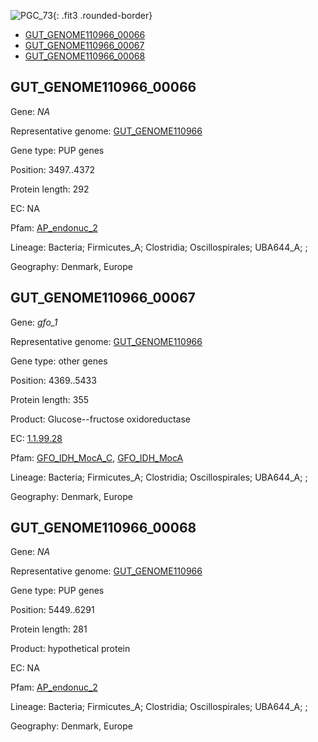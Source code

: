 ![PGC_73](../static/images/Clusters_figure/PGC_73.jpg){: .fit3 .rounded-border}

<ul id="myTab" class="nav nav-tabs">
  <li class="active">
        <a href="#tab1" data-toggle="tab">GUT_GENOME110966_00066</a>
  </li>
<li><a href="#tab2" data-toggle="tab">GUT_GENOME110966_00067</a></li>
<li><a href="#tab3" data-toggle="tab">GUT_GENOME110966_00068</a></li>
</ul>

<div id="myTabContent" class="tab-content">
  <div class="tab-pane fade in active" id="tab1">

<h2 id="GUT_GENOME110966_00066">GUT_GENOME110966_00066</h2>
<p>Gene: <em>NA</em>
<p>Representative genome: <a href="https://www.ebi.ac.uk/metagenomics/genomes/MGYG-HGUT-01818">GUT_GENOME110966</a></p>
<p>Gene type: PUP genes</p>
<p>Position: 3497..4372</p>
<p>Protein length: 292</p>
<p>EC: NA</p>
<p>Pfam: <a href="http://pfam.xfam.org/family/AP_endonuc_2">AP_endonuc_2</a></p>

<p>Lineage: Bacteria; Firmicutes_A; Clostridia; Oscillospirales; UBA644_A; ; </p>
<p>Geography: Denmark, Europe</p>
  </div>

  <div class="tab-pane fade" id="tab2">

<h2 id="GUT_GENOME110966_00067">GUT_GENOME110966_00067</h2>
<p>Gene: <em>gfo_1</em></p>
<p>Representative genome: <a href="https://www.ebi.ac.uk/metagenomics/genomes/MGYG-HGUT-01818">GUT_GENOME110966</a></p>
<p>Gene type: other genes</p>
<p>Position: 4369..5433</p>
<p>Protein length: 355</p>
<p>Product: Glucose--fructose oxidoreductase</p>
<p>EC: <a href="https://www.brenda-enzymes.org/enzyme.php?ecno=1.1.99.28">1.1.99.28</a></p>
<p>Pfam: <a href="http://pfam.xfam.org/family/GFO_IDH_MocA_C">GFO_IDH_MocA_C</a>, <a href="http://pfam.xfam.org/family/GFO_IDH_MocA">GFO_IDH_MocA</a></p>
<p>Lineage: Bacteria; Firmicutes_A; Clostridia; Oscillospirales; UBA644_A; ; </p>
<p>Geography: Denmark, Europe</p>

  </div>
  <div class="tab-pane fade" id="tab3">

<h2 id="GUT_GENOME110966_00068">GUT_GENOME110966_00068</h2>
<p>Gene: <em>NA</em></p>
<p>Representative genome: <a href="https://www.ebi.ac.uk/metagenomics/genomes/MGYG-HGUT-01818">GUT_GENOME110966</a></p>
<p>Gene type: PUP genes</p>
<p>Position: 5449..6291</p>
<p>Protein length: 281</p>
<p>Product: hypothetical protein</p>
<p>EC: NA</p>
<p>Pfam: <a href="http://pfam.xfam.org/family/AP_endonuc_2">AP_endonuc_2</a></p>

<p>Lineage: Bacteria; Firmicutes_A; Clostridia; Oscillospirales; UBA644_A; ; </p>
<p>Geography: Denmark, Europe</p>

  </div>
</div>
